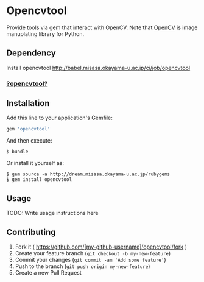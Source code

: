 # Opencvtool

Provide tools via gem that interact with OpenCV.
Note that [OpenCV](http://opencv.org/) is image manuplating library for Python.

## Dependency

Install opencvtool http://babel.misasa.okayama-u.ac.jp/ci/job/opencvtool

### [?opencvtool?](http://devel.misasa.okayama-u.ac.jp/gitlab/pythonpackage/opencvtool/tree/master "follow instruction")


## Installation

Add this line to your application's Gemfile:

```ruby
gem 'opencvtool'
```

And then execute:

    $ bundle

Or install it yourself as:

    $ gem source -a http://dream.misasa.okayama-u.ac.jp/rubygems
    $ gem install opencvtool

## Usage

TODO: Write usage instructions here

## Contributing

1. Fork it ( https://github.com/[my-github-username]/opencvtool/fork )
2. Create your feature branch (`git checkout -b my-new-feature`)
3. Commit your changes (`git commit -am 'Add some feature'`)
4. Push to the branch (`git push origin my-new-feature`)
5. Create a new Pull Request